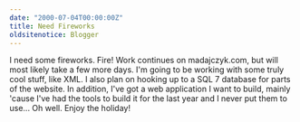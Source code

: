 ```yaml
---
date: "2000-07-04T00:00:00Z"
title: Need Fireworks
oldsitenotice: Blogger
---
```

I need some fireworks. Fire! Work continues on madajczyk.com, but will most likely take a few more days. I'm going to be working with some truly cool stuff, like XML. I also plan on hooking up to a SQL 7 database for parts of the website. In addition, I've got a web application I want to build, mainly 'cause I've had the tools to build it for the last year and I never put them to use... Oh well. Enjoy the holiday!
